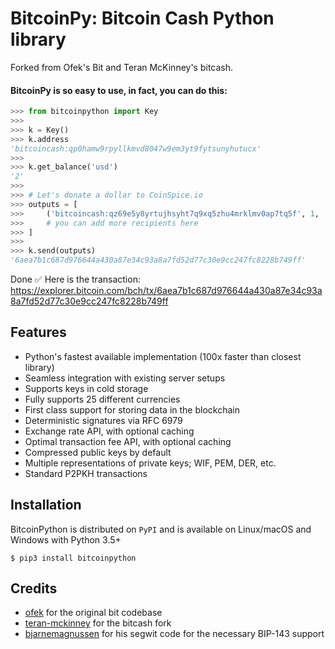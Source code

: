 # BitcoinPy: Bitcoin Cash Python library

Forked from Ofek's Bit and Teran McKinney's bitcash.

#### BitcoinPy is so easy to use, in fact, you can do this:

```python
>>> from bitcoinpython import Key
>>>
>>> k = Key()
>>> k.address
'bitcoincash:qp0hamw9rpyllkmvd8047w9em3yt9fytsunyhutucx'
>>>
>>> k.get_balance('usd')
'2'
>>>
>>> # Let's donate a dollar to CoinSpice.io
>>> outputs = [
>>>     ('bitcoincash:qz69e5y8yrtujhsyht7q9xq5zhu4mrklmv0ap7tq5f', 1, 'usd'),
>>>     # you can add more recipients here
>>> ]
>>>
>>> k.send(outputs)
'6aea7b1c687d976644a430a87e34c93a8a7fd52d77c30e9cc247fc8228b749ff'
```

Done ✅ Here is the transaction:  
https://explorer.bitcoin.com/bch/tx/6aea7b1c687d976644a430a87e34c93a8a7fd52d77c30e9cc247fc8228b749ff

## Features

- Python's fastest available implementation (100x faster than closest library)
- Seamless integration with existing server setups
- Supports keys in cold storage
- Fully supports 25 different currencies
- First class support for storing data in the blockchain
- Deterministic signatures via RFC 6979
- Exchange rate API, with optional caching
- Optimal transaction fee API, with optional caching
- Compressed public keys by default
- Multiple representations of private keys; WIF, PEM, DER, etc.
- Standard P2PKH transactions

## Installation

BitcoinPython is distributed on `PyPI` and is available on Linux/macOS and Windows with Python 3.5+

```shell
$ pip3 install bitcoinpython
```

## Credits

- [ofek](https://github.com/ofek/bit) for the original bit codebase
- [teran-mckinney](https://github.com/sporestack/bitcash) for the bitcash fork
- [bjarnemagnussen](https://github.com/bjarnemagnussen/bit/tree/segwit) for his segwit code for the necessary BIP-143 support
